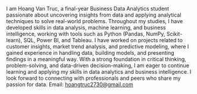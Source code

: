 I am Hoang Van Truc, a final-year Business Data Analytics student passionate about uncovering insights from data and applying analytical techniques to solve real-world problems. Throughout my studies, I have developed skills in data analysis, machine learning, and business intelligence, working with tools such as Python (Pandas, NumPy, Scikit-learn), SQL, Power BI, and Tableau.
I have worked on projects related to customer insights, market trend analysis, and predictive modeling, where I gained experience in handling data, building models, and presenting findings in a meaningful way.
With a strong foundation in critical thinking, problem-solving, and data-driven decision-making, I am eager to continue learning and applying my skills in data analytics and business intelligence. I look forward to connecting with professionals and peers who share my passion for data.
Email: hoangtruc2730@gmail.com

